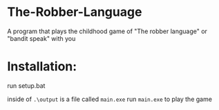 # The-Robber-Language
A program that plays the childhood game of "The robber language" or "bandit speak" with you

# Installation:
  run setup.bat

inside of `.\output` is a file called `main.exe`
run `main.exe` to play the game
